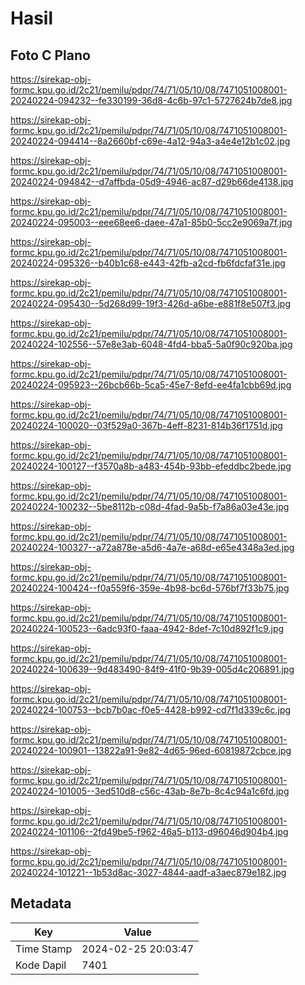 # Hasil

## Foto C Plano

https://sirekap-obj-formc.kpu.go.id/2c21/pemilu/pdpr/74/71/05/10/08/7471051008001-20240224-094232--fe330199-36d8-4c6b-97c1-5727624b7de8.jpg

https://sirekap-obj-formc.kpu.go.id/2c21/pemilu/pdpr/74/71/05/10/08/7471051008001-20240224-094414--8a2660bf-c69e-4a12-94a3-a4e4e12b1c02.jpg

https://sirekap-obj-formc.kpu.go.id/2c21/pemilu/pdpr/74/71/05/10/08/7471051008001-20240224-094842--d7affbda-05d9-4946-ac87-d29b66de4138.jpg

https://sirekap-obj-formc.kpu.go.id/2c21/pemilu/pdpr/74/71/05/10/08/7471051008001-20240224-095003--eee68ee6-daee-47a1-85b0-5cc2e9069a7f.jpg

https://sirekap-obj-formc.kpu.go.id/2c21/pemilu/pdpr/74/71/05/10/08/7471051008001-20240224-095326--b40b1c68-e443-42fb-a2cd-fb6fdcfaf31e.jpg

https://sirekap-obj-formc.kpu.go.id/2c21/pemilu/pdpr/74/71/05/10/08/7471051008001-20240224-095430--5d268d99-19f3-426d-a6be-e881f8e507f3.jpg

https://sirekap-obj-formc.kpu.go.id/2c21/pemilu/pdpr/74/71/05/10/08/7471051008001-20240224-102556--57e8e3ab-6048-4fd4-bba5-5a0f90c920ba.jpg

https://sirekap-obj-formc.kpu.go.id/2c21/pemilu/pdpr/74/71/05/10/08/7471051008001-20240224-095923--26bcb66b-5ca5-45e7-8efd-ee4fa1cbb69d.jpg

https://sirekap-obj-formc.kpu.go.id/2c21/pemilu/pdpr/74/71/05/10/08/7471051008001-20240224-100020--03f529a0-367b-4eff-8231-814b36f1751d.jpg

https://sirekap-obj-formc.kpu.go.id/2c21/pemilu/pdpr/74/71/05/10/08/7471051008001-20240224-100127--f3570a8b-a483-454b-93bb-efeddbc2bede.jpg

https://sirekap-obj-formc.kpu.go.id/2c21/pemilu/pdpr/74/71/05/10/08/7471051008001-20240224-100232--5be8112b-c08d-4fad-9a5b-f7a86a03e43e.jpg

https://sirekap-obj-formc.kpu.go.id/2c21/pemilu/pdpr/74/71/05/10/08/7471051008001-20240224-100327--a72a878e-a5d6-4a7e-a68d-e65e4348a3ed.jpg

https://sirekap-obj-formc.kpu.go.id/2c21/pemilu/pdpr/74/71/05/10/08/7471051008001-20240224-100424--f0a559f6-359e-4b98-bc6d-576bf7f33b75.jpg

https://sirekap-obj-formc.kpu.go.id/2c21/pemilu/pdpr/74/71/05/10/08/7471051008001-20240224-100523--6adc93f0-faaa-4942-8def-7c10d892f1c9.jpg

https://sirekap-obj-formc.kpu.go.id/2c21/pemilu/pdpr/74/71/05/10/08/7471051008001-20240224-100639--9d483490-84f9-41f0-9b39-005d4c206891.jpg

https://sirekap-obj-formc.kpu.go.id/2c21/pemilu/pdpr/74/71/05/10/08/7471051008001-20240224-100753--bcb7b0ac-f0e5-4428-b992-cd7f1d339c6c.jpg

https://sirekap-obj-formc.kpu.go.id/2c21/pemilu/pdpr/74/71/05/10/08/7471051008001-20240224-100901--13822a91-9e82-4d65-96ed-60819872cbce.jpg

https://sirekap-obj-formc.kpu.go.id/2c21/pemilu/pdpr/74/71/05/10/08/7471051008001-20240224-101005--3ed510d8-c56c-43ab-8e7b-8c4c94a1c6fd.jpg

https://sirekap-obj-formc.kpu.go.id/2c21/pemilu/pdpr/74/71/05/10/08/7471051008001-20240224-101106--2fd49be5-f962-46a5-b113-d96046d904b4.jpg

https://sirekap-obj-formc.kpu.go.id/2c21/pemilu/pdpr/74/71/05/10/08/7471051008001-20240224-101221--1b53d8ac-3027-4844-aadf-a3aec879e182.jpg


## Metadata

| Key        | Value               |
| ---------- | ------------------- |
| Time Stamp | 2024-02-25 20:03:47 |
| Kode Dapil | 7401                |



